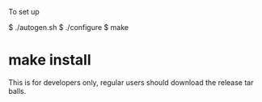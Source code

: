 To set up

$ ./autogen.sh
$ ./configure
$ make
# make install

This is for developers only, regular users should download the release tar balls.